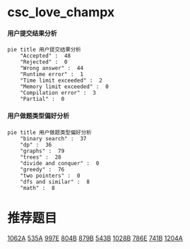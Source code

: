 # csc_love_champx

<!-- tabs:start -->



#### **用户提交结果分析**

```mermaid
pie title 用户提交结果分析
    "Accepted" :  48
    "Rejected" :  0
    "Wrong answer" :  44
    "Runtime error" :  1
    "Time limit exceeded" :  2
    "Memory limit exceeded" :  0
    "Compilation error" :  3
    "Partial" :  0
```

#### **用户做题类型偏好分析**

```mermaid
pie title 用户做题类型偏好分析
    "binary search" :  37
    "dp" :  36
    "graphs" :  79
    "trees" :  28
    "divide and conquer" :  0
    "greedy" :  76
    "two pointers" :  0
    "dfs and similar" :  8
    "math" :  8
```



<!-- tabs:end -->
# 推荐题目
[1062A](https://codeforces.com/contest/1062/problem/A)
[535A](https://codeforces.com/contest/535/problem/A)
[997E](https://codeforces.com/contest/997/problem/E)
[804B](https://codeforces.com/contest/804/problem/B)
[879B](https://codeforces.com/contest/879/problem/B)
[543B](https://codeforces.com/contest/543/problem/B)
[1028B](https://codeforces.com/contest/1028/problem/B)
[786E](https://codeforces.com/contest/786/problem/E)
[741B](https://codeforces.com/contest/741/problem/B)
[1204A](https://codeforces.com/contest/1204/problem/A)
